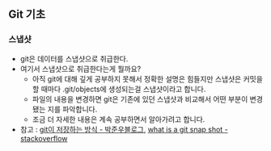 ## Git 기초

### 스냅샷

- git은 데이터를 스냅샷으로 취급한다.
- 여기서 스냅샷으로 취급한다는게 뭘까요?
  - 아직 git에 대해 깊게 공부하지 못해서 정확한 설명은 힘들지만 스냅샷은 커밋을 할 때마다 .git/objects에 생성되는걸 스냅샷이라고 합니다.
  - 파일의 내용을 변경하면 git은 기존에 있던 스냅샷과 비교해서 어떤 부분이 변경됐는 지를 파악합니다.
  - 조금 더 자세한 내용은 계속 공부하면서 알아가려고 합니다.
- 참고 : [git이 저장하는 방식 - 박준우블로그](https://junwoo45.github.io/2019-09-03-git%EC%9D%B4%EC%A0%80%EC%9E%A5%ED%95%98%EB%8A%94%EB%B0%A9%EC%8B%9D/), [what is a git snap shot - stackoverflow](https://stackoverflow.com/questions/4964099/what-is-a-git-snapshot)
